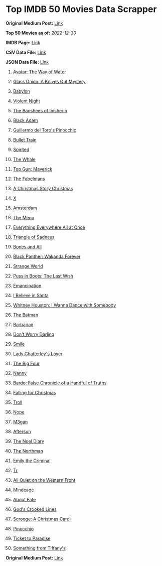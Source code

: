 # Top IMDB 50 Movies Data Scrapper

**Original Medium Post:** [Link](https://medium.com/@nishantsahoo/which-movie-should-i-watch-5c83a3c0f5b1) 

**Top 50 Movies as of:** _2022-12-30_

**IMDB Page:** [Link](http://www.imdb.com/search/title?release_date=2022,2022&title_type=feature)

**CSV Data File:** [Link](/Data/data.csv)

**JSON Data File:** [Link](/Data/data.json)

1. [Avatar: The Way of Water](https://www.imdb.com/title/tt1630029/?ref_=adv_li_tt)

2. [Glass Onion: A Knives Out Mystery](https://www.imdb.com/title/tt11564570/?ref_=adv_li_tt)

3. [Babylon](https://www.imdb.com/title/tt10640346/?ref_=adv_li_tt)

4. [Violent Night](https://www.imdb.com/title/tt12003946/?ref_=adv_li_tt)

5. [The Banshees of Inisherin](https://www.imdb.com/title/tt11813216/?ref_=adv_li_tt)

6. [Black Adam](https://www.imdb.com/title/tt6443346/?ref_=adv_li_tt)

7. [Guillermo del Toro's Pinocchio](https://www.imdb.com/title/tt1488589/?ref_=adv_li_tt)

8. [Bullet Train](https://www.imdb.com/title/tt12593682/?ref_=adv_li_tt)

9. [Spirited](https://www.imdb.com/title/tt10999120/?ref_=adv_li_tt)

10. [The Whale](https://www.imdb.com/title/tt13833688/?ref_=adv_li_tt)

11. [Top Gun: Maverick](https://www.imdb.com/title/tt1745960/?ref_=adv_li_tt)

12. [The Fabelmans](https://www.imdb.com/title/tt14208870/?ref_=adv_li_tt)

13. [A Christmas Story Christmas](https://www.imdb.com/title/tt17220704/?ref_=adv_li_tt)

14. [X](https://www.imdb.com/title/tt13560574/?ref_=adv_li_tt)

15. [Amsterdam](https://www.imdb.com/title/tt10304142/?ref_=adv_li_tt)

16. [The Menu](https://www.imdb.com/title/tt9764362/?ref_=adv_li_tt)

17. [Everything Everywhere All at Once](https://www.imdb.com/title/tt6710474/?ref_=adv_li_tt)

18. [Triangle of Sadness](https://www.imdb.com/title/tt7322224/?ref_=adv_li_tt)

19. [Bones and All](https://www.imdb.com/title/tt10168670/?ref_=adv_li_tt)

20. [Black Panther: Wakanda Forever](https://www.imdb.com/title/tt9114286/?ref_=adv_li_tt)

21. [Strange World](https://www.imdb.com/title/tt10298840/?ref_=adv_li_tt)

22. [Puss in Boots: The Last Wish](https://www.imdb.com/title/tt3915174/?ref_=adv_li_tt)

23. [Emancipation](https://www.imdb.com/title/tt12530246/?ref_=adv_li_tt)

24. [I Believe in Santa](https://www.imdb.com/title/tt23722792/?ref_=adv_li_tt)

25. [Whitney Houston: I Wanna Dance with Somebody](https://www.imdb.com/title/tt12193804/?ref_=adv_li_tt)

26. [The Batman](https://www.imdb.com/title/tt1877830/?ref_=adv_li_tt)

27. [Barbarian](https://www.imdb.com/title/tt15791034/?ref_=adv_li_tt)

28. [Don't Worry Darling](https://www.imdb.com/title/tt10731256/?ref_=adv_li_tt)

29. [Smile](https://www.imdb.com/title/tt15474916/?ref_=adv_li_tt)

30. [Lady Chatterley's Lover](https://www.imdb.com/title/tt14369780/?ref_=adv_li_tt)

31. [The Big Four](https://www.imdb.com/title/tt15528292/?ref_=adv_li_tt)

32. [Nanny](https://www.imdb.com/title/tt10931784/?ref_=adv_li_tt)

33. [Bardo: False Chronicle of a Handful of Truths](https://www.imdb.com/title/tt14176542/?ref_=adv_li_tt)

34. [Falling for Christmas](https://www.imdb.com/title/tt14715170/?ref_=adv_li_tt)

35. [Troll](https://www.imdb.com/title/tt11116912/?ref_=adv_li_tt)

36. [Nope](https://www.imdb.com/title/tt10954984/?ref_=adv_li_tt)

37. [M3gan](https://www.imdb.com/title/tt8760708/?ref_=adv_li_tt)

38. [Aftersun](https://www.imdb.com/title/tt19770238/?ref_=adv_li_tt)

39. [The Noel Diary](https://www.imdb.com/title/tt13007592/?ref_=adv_li_tt)

40. [The Northman](https://www.imdb.com/title/tt11138512/?ref_=adv_li_tt)

41. [Emily the Criminal](https://www.imdb.com/title/tt15255876/?ref_=adv_li_tt)

42. [Tr](https://www.imdb.com/title/tt14444726/?ref_=adv_li_tt)

43. [All Quiet on the Western Front](https://www.imdb.com/title/tt1016150/?ref_=adv_li_tt)

44. [Mindcage](https://www.imdb.com/title/tt14147224/?ref_=adv_li_tt)

45. [About Fate](https://www.imdb.com/title/tt14456350/?ref_=adv_li_tt)

46. [God's Crooked Lines](https://www.imdb.com/title/tt13229894/?ref_=adv_li_tt)

47. [Scrooge: A Christmas Carol](https://www.imdb.com/title/tt20917338/?ref_=adv_li_tt)

48. [Pinocchio](https://www.imdb.com/title/tt4593060/?ref_=adv_li_tt)

49. [Ticket to Paradise](https://www.imdb.com/title/tt14109724/?ref_=adv_li_tt)

50. [Something from Tiffany's](https://www.imdb.com/title/tt16233952/?ref_=adv_li_tt)

**Original Medium Post:** [Link](https://medium.com/@nishantsahoo/which-movie-should-i-watch-5c83a3c0f5b1) 
